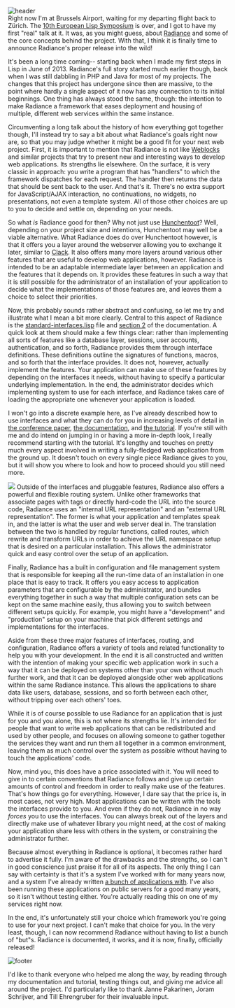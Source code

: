 ![header](https://filebox.tymoon.eu//file/TVRNd013PT0=)  
Right now I'm at Brussels Airport, waiting for my departing flight back to Zürich. The [10th European Lisp Symposium](http://european-lisp-symposium.org/2017/index.html) is over, and I got to have my first "real" talk at it. It was, as you might guess, about [Radiance](http://shirakumo.org/radiance/) and some of the core concepts behind the project. With that, I think it is finally time to announce Radiance's proper release into the wild!

It's been a long time coming-- starting back when I made my first steps in Lisp in June of 2013. Radiance's full story started much earlier though, back when I was still dabbling in PHP and Java for most of my projects. The changes that this project has undergone since then are massive, to the point where hardly a single aspect of it now has any connection to its initial beginnings. One thing has always stood the same, though: the intention to make Radiance a framework that eases deployment and housing of multiple, different web services within the same instance.

Circumventing a long talk about the history of how everything got together though, I'll instead try to say a bit about what Radiance's goals right now are, so that you may judge whether it might be a good fit for your next web project. First, it is important to mention that Radiance is not like [Weblocks](http://weblocks-framework.info/) and similar projects that try to present new and interesting ways to develop web applications. Its strengths lie elsewhere. On the surface, it is very classic in approach: you write a program that has "handlers" to which the framework dispatches for each request. The handler then returns the data that should be sent back to the user. And that's it. There's no extra support for JavaScript/AJAX interaction, no continuations, no widgets, no presentations, not even a template system. All of those other choices are up to you to decide and settle on, depending on your needs.

So what *is* Radiance good for then? Why not just use [Hunchentoot](http://weitz.de/hunchentoot/)? Well, depending on your project size and intentions, Hunchentoot may well be a viable alternative. What Radiance does do over Hunchentoot however, is that it offers you a layer around the webserver allowing you to exchange it later, similar to [Clack](https://github.com/fukamachi/clack). It also offers many more layers around various other features that are useful to develop web applications, however. Radiance is intended to be an adaptable intermediate layer between an application and the features that it depends on. It provides these features in such a way that it is still possible for the administrator of an installation of your application to decide what the implementations of those features are, and leaves them a choice to select their priorities.

Now, this probably sounds rather abstract and confusing, so let me try and illustrate what I mean a bit more clearly. Central to this aspect of Radiance is the [standard-interfaces.lisp](https://github.com/Shirakumo/radiance/blob/master/standard-interfaces.lisp) file and [section 2](https://github.com/Shirakumo/radiance/#2-standard-interfaces) of the documentation. A quick look at them should make a few things clear: rather than implementing all sorts of features like a database layer, sessions, user accounts, authentication, and so forth, Radiance provides them through interface definitions. These definitions outline the signatures of functions, macros, and so forth that the interface provides. It does not, however, actually implement the features. Your application can make use of these features by depending on the interfaces it needs, without having to specify a particular underlying implementation. In the end, the administrator decides which implementing system to use for each interface, and Radiance takes care of loading the appropriate one whenever your application is loaded.

I won't go into a discrete example here, as I've already described how to use interfaces and what they can do for you in increasing levels of detail in [the conference paper](https://github.com/Shinmera/talks/blob/master/els2017-radiance/paper.pdf), [the documentation](https://shirakumo.org/radiance/documentation), and [the tutorial](https://shirakumo.org/radiance/tutorial). If you're still with me and do intend on jumping in or having a more in-depth look, I really recommend starting with the tutorial. It's lengthy and touches on pretty much every aspect involved in writing a fully-fledged web application from the ground up. It doesn't touch on every single piece Radiance gives to you, but it will show you where to look and how to proceed should you still need more.

<img class="right" src="https://filebox.tymoon.eu//file/TVRNd01nPT0=">  
Outside of the interfaces and pluggable features, Radiance also offers a powerful and flexible routing system. Unlike other frameworks that associate pages with tags or directly hard-code the URL into the source code, Radiance uses an "internal URL representation" and an "external URL representation". The former is what your application and templates speak in, and the latter is what the user and web server deal in. The translation between the two is handled by regular functions, called routes, which rewrite and transform URLs in order to achieve the URL namespace setup that is desired on a particular installation. This allows the administrator quick and easy control over the setup of an application.

Finally, Radiance has a built in configuration and file management system that is responsible for keeping all the run-time data of an installation in one place that is easy to track. It offers you easy access to application parameters that are configurable by the administrator, and bundles everything together in such a way that multiple configuration sets can be kept on the same machine easily, thus allowing you to switch between different setups quickly. For example, you might have a "development" and "production" setup on your machine that pick different settings and implementations for the interfaces.

Aside from these three major features of interfaces, routing, and configuration, Radiance offers a variety of tools and related functionality to help you with your development. In the end it is all constructed and written with the intention of making your specific web application work in such a way that it can be deployed on systems other than your own without much further work, and that it can be deployed alongside other web applications within the same Radiance instance. This allows the applications to share data like users, database, sessions, and so forth between each other, without tripping over each others' toes.

While it is of course possible to use Radiance for an application that is just for you and you alone, this is not where its strengths lie. It's intended for people that want to write web applications that can be redistributed and used by other people, and focuses on allowing someone to gather together the services they want and run them all together in a common environment, leaving them as much control over the system as possible without having to touch the applications' code.

Now, mind you, this does have a price associated with it. You will need to give in to certain conventions that Radiance follows and give up certain amounts of control and freedom in order to really make use of the features. That's how things go for everything. However, I dare say that the price is, in most cases, not very high. Most applications can be written with the tools the interfaces provide to you. And even if they do not, Radiance in no way *forces* you to use the interfaces. You can always break out of the layers and directly make use of whatever library you might need, at the cost of making your application share less with others in the system, or constraining the administrator further.

Because almost everything in Radiance is optional, it becomes rather hard to advertise it fully. I'm aware of the drawbacks and the strengths, so I can't in good conscience just praise it for all of its aspects. The only thing I can say with certainty is that it's a system I've worked with for many years now, and a system I've already written [a bunch of applications with](https://github.com/Shirakumo?utf8=✓&q=Radiance). I've also been running these applications on public servers for a good many years, so it isn't without testing either. You're actually reading this on one of my services right now.

In the end, it's unfortunately still your choice which framework you're going to use for your next project. I can't make that choice for you. In the very least, though, I can now recommend Radiance without having to list a bunch of "but"s. Radiance is documented, it works, and it is now, finally, officially released!

![footer](https://filebox.tymoon.eu//file/TVRNd053PT0=)

I'd like to thank everyone who helped me along the way, by reading through my documentation and tutorial, testing things out, and giving me advice all around the project. I'd particularly like to thank Janne Pakarinen, Joram Schrijver, and Till Ehrengruber for their invaluable input.
